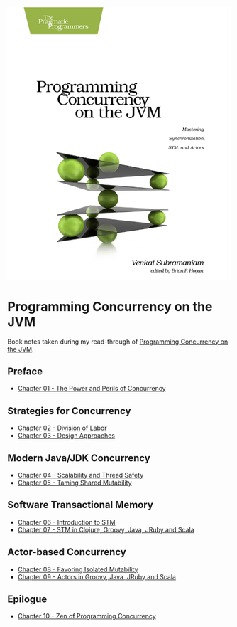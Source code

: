 <a href="https://www.amazon.com/Programming-Concurrency-JVM-Mastering-Synchronization/dp/193435676X" target="_blank" class="thumbnail">
 <img src="./images/pcj-book-cover.jpeg" alt="PCJ book cover">
</a>

# Programming Concurrency on the JVM
Book notes taken during my read-through of [Programming Concurrency on the JVM](https://www.amazon.com/Programming-Concurrency-JVM-Mastering-Synchronization/dp/193435676X).

## Preface
 * [Chapter 01 - The Power and Perils of Concurrency](./chapter-01/)

## Strategies for Concurrency
 * [Chapter 02 - Division of Labor](./chapter-02)
 * [Chapter 03 - Design Approaches](./chapter-03)

## Modern Java/JDK Concurrency
 * [Chapter 04 - Scalability and Thread Safety](./chapter-04)
 * [Chapter 05 - Taming Shared Mutability](./chapter-05)

## Software Transactional Memory
 * [Chapter 06 - Introduction to STM](./chapter-06)
 * [Chapter 07 - STM in Clojure, Groovy, Java, JRuby and Scala](./chapter-07)

## Actor-based Concurrency
 * [Chapter 08 - Favoring Isolated Mutability](./chapter-08)
 * [Chapter 09 - Actors in Groovy, Java, JRuby and Scala](./chapter-09)

## Epilogue
 * [Chapter 10 - Zen of Programming Concurrency](./chapter-10)
